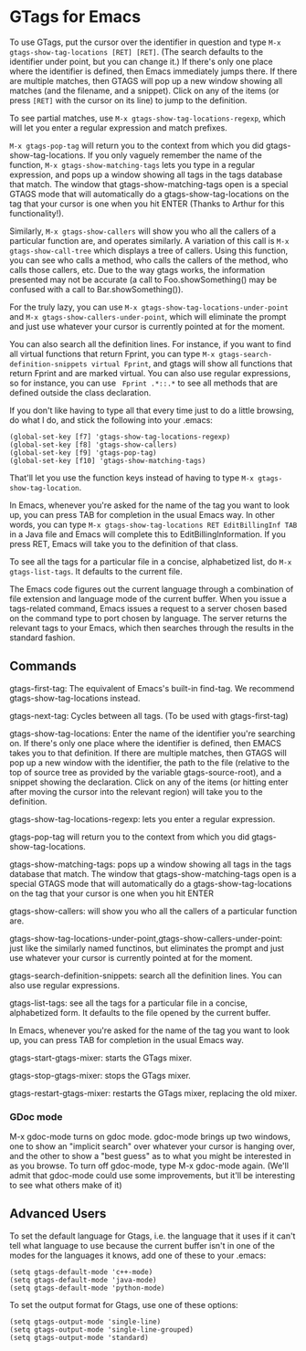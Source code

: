 # GTags for Emacs #

To use GTags, put the cursor over the identifier in question and type `M-x gtags-show-tag-locations [RET] [RET]`. (The search defaults to the identifier under point, but you can change it.) If there's only one place where the identifier is defined, then Emacs immediately jumps there. If there are multiple matches, then GTAGS will pop up a new window showing all matches (and the filename, and a snippet). Click on any of the items (or press `[RET]` with the cursor on its line) to jump to the definition.

To see partial matches, use `M-x gtags-show-tag-locations-regexp`, which will let you enter a regular expression and match prefixes.

`M-x gtags-pop-tag` will return you to the context
from which you did gtags-show-tag-locations. If you only vaguely remember the name of the
function, `M-x gtags-show-matching-tags` lets you type in a regular expression,
and pops up a window showing all tags in the tags database that match.
The window that gtags-show-matching-tags open is a special GTAGS mode
that will automatically do a gtags-show-tag-locations on the tag that your cursor is one
when you hit ENTER (Thanks to Arthur for this functionality!).

Similarly, `M-x gtags-show-callers` will show you who all the
callers of a particular function are, and operates similarly.  A
variation of this call is `M-x gtags-show-call-tree` which
displays a tree of callers.  Using this function, you can see who
calls a method, who calls the callers of the method, who calls those
callers, etc.  Due to the way gtags works, the information presented
may not be accurate (a call to Foo.showSomething() may be confused
with a call to Bar.showSomething()).

For the truly lazy, you can use
`M-x gtags-show-tag-locations-under-point` and
`M-x gtags-show-callers-under-point`, which
will eliminate the prompt and just use whatever your cursor is currently pointed
at for the moment.

You can also search all the definition lines. For instance, if you
want to find all virtual functions that return Fprint, you can type
`M-x gtags-search-definition-snippets virtual Fprint`, and
gtags will show all
functions that return Fprint and are marked virtual. You can also use regular
expressions, so for instance, you can use ` Fprint .*::.*` to see all
methods that are defined outside the class declaration.

If you don't like having to type all that every time just to do a
little browsing, do what I do, and stick the following into your
.emacs:

```
(global-set-key [f7] 'gtags-show-tag-locations-regexp)
(global-set-key [f8] 'gtags-show-callers)
(global-set-key [f9] 'gtags-pop-tag)
(global-set-key [f10] 'gtags-show-matching-tags)
```

That'll let you use the function keys instead of having to type
`M-x gtags-show-tag-location`.


In Emacs, whenever you're asked for the name of the tag you want to
look up, you can press TAB for completion in the usual Emacs way.  In
other words, you can type
`M-x gtags-show-tag-locations RET EditBillingInf TAB` in a Java file and Emacs will complete this to EditBillingInformation.  If you press RET, Emacs will take you to the
definition of that class.

To see all the tags for a particular file in a concise, alphabetized
list, do `M-x gtags-list-tags`.  It defaults to the current file.

The Emacs code figures out the current language  through a combination of file extension and language mode of the current buffer. When you issue a tags-related command, Emacs issues a request to a server chosen based on the command type to port chosen by language.
The server returns the relevant tags to your Emacs, which then searches through the results in the standard fashion.

## Commands ##

gtags-first-tag: The equivalent of Emacs's built-in find-tag. We recommend gtags-show-tag-locations instead.

gtags-next-tag: Cycles between all tags. (To be used with gtags-first-tag)

gtags-show-tag-locations: Enter the name of the identifier you're searching
on. If there's only one place where the identifier is defined, then EMACS takes
you to that definition. If there are multiple matches, then GTAGS will pop up a
new window with the identifier, the path to the file (relative to the top of
source tree as provided by the variable gtags-source-root), and a snippet
showing the declaration. Click on any of the items (or hitting enter after
moving the cursor into the relevant region) will take you to the definition.

gtags-show-tag-locations-regexp: lets you enter a regular expression.

gtags-pop-tag will return you to the context from which you did
gtags-show-tag-locations.

gtags-show-matching-tags: pops up a window showing all tags in the tags
database that match. The window that gtags-show-matching-tags open is a special
GTAGS mode that will automatically do a gtags-show-tag-locations on the tag
that your cursor is one when you hit ENTER

gtags-show-callers: will show you who all the callers of a particular function
are.

gtags-show-tag-locations-under-point,gtags-show-callers-under-point: just like
the similarly named functinos, but eliminates the prompt and just use whatever
your cursor is currently pointed at for the moment.

gtags-search-definition-snippets: search all the definition lines. You can also
use regular expressions.

gtags-list-tags: see all the tags for a particular file in a concise,
alphabetized form. It defaults to the file opened by the current buffer.

In Emacs, whenever you're asked for the name of the tag you want to
look up, you can press TAB for completion in the usual Emacs way.

gtags-start-gtags-mixer: starts the GTags mixer.

gtags-stop-gtags-mixer: stops the GTags mixer.

gtags-restart-gtags-mixer: restarts the GTags mixer, replacing the old mixer.

### GDoc mode ###

M-x gdoc-mode turns on gdoc mode. gdoc-mode brings up two windows, one to show
an "implicit search" over whatever your cursor is hanging over, and the other to
show a "best guess" as to what you might be interested in as you browse. To turn
off gdoc-mode, type M-x gdoc-mode again. (We'll admit that gdoc-mode could use
some improvements, but it'll be interesting to see what others make of it)

## Advanced Users ##

To set the default language for Gtags, i.e. the language that it uses if it can't tell what language to use because the current buffer isn't in one of the modes for the languages it knows, add one of these to your .emacs:
```
(setq gtags-default-mode 'c++-mode)
(setq gtags-default-mode 'java-mode)
(setq gtags-default-mode 'python-mode)
```

To set the output format for Gtags, use one of these options:
```
(setq gtags-output-mode 'single-line)
(setq gtags-output-mode 'single-line-grouped)
(setq gtags-output-mode 'standard)
```